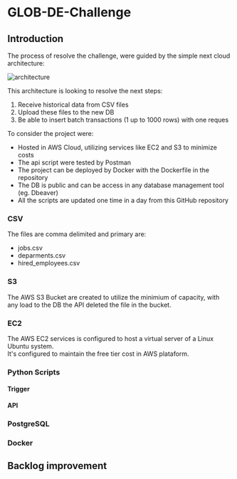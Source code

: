 # GLOB-DE-Challenge

## Introduction
The process of resolve the challenge, were guided by the simple next cloud architecture:

![architecture](https://i.imgur.com/bhl84Ak.png)

This architecture is looking to resolve the next steps:  
1. Receive historical data from CSV files
2. Upload these files to the new DB
3. Be able to insert batch transactions (1 up to 1000 rows) with one reques

To consider the project were:
* Hosted in AWS Cloud, utilizing services like EC2 and S3 to minimize costs
* The api script were tested by Postman
* The project can be deployed by Docker with the Dockerfile in the repository
* The DB is public and can be access in any database management tool (eg. Dbeaver)
* All the scripts are updated one time in a day from this GitHub repository

### CSV
The files are comma delimited and primary are:
* jobs.csv
* deparments.csv
* hired_employees.csv

### S3
The AWS S3 Bucket are created to utilize the minimium of capacity, with any load to the DB the API deleted the file in the bucket.

### EC2
The AWS EC2 services is configured to host a virtual server of a Linux Ubuntu system.  
It's configured to maintain the free tier cost in AWS plataform.

### Python Scripts
#### Trigger
#### API

### PostgreSQL

### Docker

## Backlog improvement

